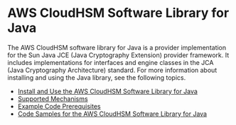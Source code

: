 # AWS CloudHSM Software Library for Java<a name="java-library"></a>

The AWS CloudHSM software library for Java is a provider implementation for the Sun Java JCE \(Java Cryptography Extension\) provider framework\. It includes implementations for interfaces and engine classes in the JCA \(Java Cryptography Architecture\) standard\. For more information about installing and using the Java library, see the following topics\.


+ [Install and Use the AWS CloudHSM Software Library for Java](java-library-install.md)
+ [Supported Mechanisms](java-lib-supported.md)
+ [Example Code Prerequisites](java-library-sample.md)
+ [Code Samples for the AWS CloudHSM Software Library for Java](java-lib-samples.md)